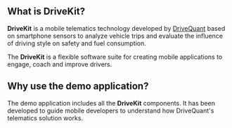 ## What is DriveKit?

**DriveKit** is a mobile telematics technology developed by [DriveQuant](https://www.drivequant.com/) based on smartphone sensors to analyze vehicle trips and evaluate the influence of driving style on safety and fuel consumption.

The **DriveKit** is a flexible software suite for creating mobile applications to engage, coach and improve drivers.


## Why use the demo application?

The demo application includes all the **DriveKit** components. It has been developed to guide mobile developers to understand how DriveQuant's telematics solution works.
